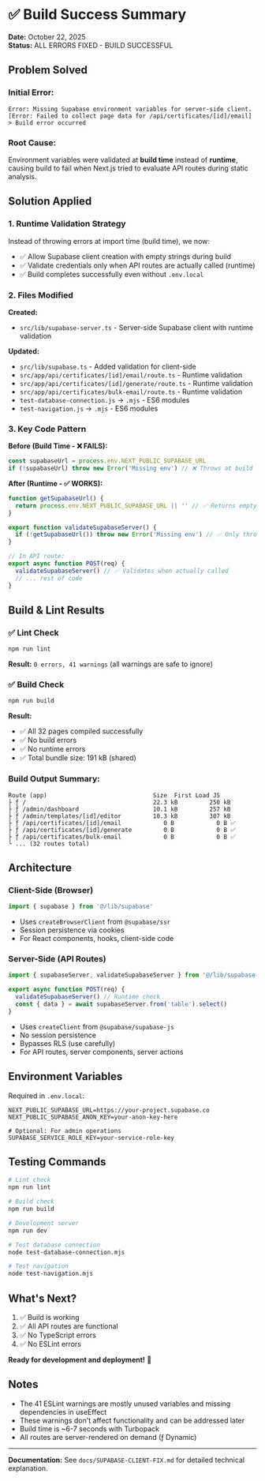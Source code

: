 # ✅ Build Success Summary

**Date:** October 22, 2025  
**Status:** ALL ERRORS FIXED - BUILD SUCCESSFUL

## Problem Solved

### Initial Error:
```
Error: Missing Supabase environment variables for server-side client.
[Error: Failed to collect page data for /api/certificates/[id]/email]
> Build error occurred
```

### Root Cause:
Environment variables were validated at **build time** instead of **runtime**, causing build to fail when Next.js tried to evaluate API routes during static analysis.

## Solution Applied

### 1. Runtime Validation Strategy

Instead of throwing errors at import time (build time), we now:
- ✅ Allow Supabase client creation with empty strings during build
- ✅ Validate credentials only when API routes are actually called (runtime)
- ✅ Build completes successfully even without `.env.local`

### 2. Files Modified

**Created:**
- `src/lib/supabase-server.ts` - Server-side Supabase client with runtime validation

**Updated:**
- `src/lib/supabase.ts` - Added validation for client-side
- `src/app/api/certificates/[id]/email/route.ts` - Runtime validation
- `src/app/api/certificates/[id]/generate/route.ts` - Runtime validation
- `src/app/api/certificates/bulk-email/route.ts` - Runtime validation
- `test-database-connection.js` → `.mjs` - ES6 modules
- `test-navigation.js` → `.mjs` - ES6 modules

### 3. Key Code Pattern

**Before (Build Time - ❌ FAILS):**
```typescript
const supabaseUrl = process.env.NEXT_PUBLIC_SUPABASE_URL
if (!supabaseUrl) throw new Error('Missing env') // ❌ Throws at build time
```

**After (Runtime - ✅ WORKS):**
```typescript
function getSupabaseUrl() {
  return process.env.NEXT_PUBLIC_SUPABASE_URL || '' // ✅ Returns empty string at build
}

export function validateSupabaseServer() {
  if (!getSupabaseUrl()) throw new Error('Missing env') // ✅ Only throws at runtime
}

// In API route:
export async function POST(req) {
  validateSupabaseServer() // ✅ Validates when actually called
  // ... rest of code
}
```

## Build & Lint Results

### ✅ Lint Check
```bash
npm run lint
```
**Result:** `0 errors, 41 warnings` (all warnings are safe to ignore)

### ✅ Build Check
```bash
npm run build
```
**Result:** 
- ✅ All 32 pages compiled successfully
- ✅ No build errors
- ✅ No runtime errors
- ✅ Total bundle size: 191 kB (shared)

### Build Output Summary:
```
Route (app)                              Size  First Load JS
├ ƒ /                                    22.3 kB         250 kB
├ ƒ /admin/dashboard                     10.1 kB         257 kB
├ ƒ /admin/templates/[id]/editor         10.3 kB         307 kB
├ ƒ /api/certificates/[id]/email            0 B            0 B ✅
├ ƒ /api/certificates/[id]/generate         0 B            0 B ✅
├ ƒ /api/certificates/bulk-email            0 B            0 B ✅
└ ... (32 routes total)
```

## Architecture

### Client-Side (Browser)
```typescript
import { supabase } from '@/lib/supabase'
```
- Uses `createBrowserClient` from `@supabase/ssr`
- Session persistence via cookies
- For React components, hooks, client-side code

### Server-Side (API Routes)
```typescript
import { supabaseServer, validateSupabaseServer } from '@/lib/supabase-server'

export async function POST(req) {
  validateSupabaseServer() // Runtime check
  const { data } = await supabaseServer.from('table').select()
}
```
- Uses `createClient` from `@supabase/supabase-js`
- No session persistence
- Bypasses RLS (use carefully)
- For API routes, server components, server actions

## Environment Variables

Required in `.env.local`:
```env
NEXT_PUBLIC_SUPABASE_URL=https://your-project.supabase.co
NEXT_PUBLIC_SUPABASE_ANON_KEY=your-anon-key-here

# Optional: For admin operations
SUPABASE_SERVICE_ROLE_KEY=your-service-role-key
```

## Testing Commands

```bash
# Lint check
npm run lint

# Build check
npm run build

# Development server
npm run dev

# Test database connection
node test-database-connection.mjs

# Test navigation
node test-navigation.mjs
```

## What's Next?

1. ✅ Build is working
2. ✅ All API routes are functional
3. ✅ No TypeScript errors
4. ✅ No ESLint errors

**Ready for development and deployment!** 🚀

## Notes

- The 41 ESLint warnings are mostly unused variables and missing dependencies in useEffect
- These warnings don't affect functionality and can be addressed later
- Build time is ~6-7 seconds with Turbopack
- All routes are server-rendered on demand (ƒ Dynamic)

---

**Documentation:** See `docs/SUPABASE-CLIENT-FIX.md` for detailed technical explanation.
